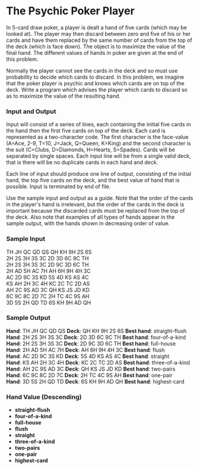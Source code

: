 # The Psychic Poker Player

In 5-card draw poker, a player is dealt a hand of five cards (which may be looked at). The player may then discard between zero and five of his or her cards and have them replaced by the same number of cards from the top of the deck (which is face down). The object is to maximize the value of the final hand. The different values of hands in poker are given at the end of this problem.  

Normally the player cannot see the cards in the deck and so must use probability to decide which cards to discard. In this problem, we imagine that the poker player is psychic and knows which cards are on top of the deck. Write a program which advises the player which cards to discard so as to maximize the value of the resulting hand.  

### Input and Output
Input will consist of a series of lines, each containing the initial five cards in the hand then the first five cards on top of the deck. Each card is represented as a two-character code. The first character is the face-value (A=Ace, 2-9, T=10, J=Jack, Q=Queen, K=King) and the second character is the suit (C=Clubs, D=Diamonds, H=Hearts, S=Spades). Cards will be separated by single spaces. Each input line will be from a single valid deck, that is there will be no duplicate cards in each hand and deck.    

Each line of input should produce one line of output, consisting of the initial hand, the top five cards on the deck, and the best value of hand that is possible. Input is terminated by end of file.   

Use the sample input and output as a guide. Note that the order of the cards in the player's hand is irrelevant, but the order of the cards in the deck is important because the discarded cards must be replaced from the top of the deck. Also note that examples of all types of hands appear in the sample output, with the hands shown in decreasing order of value.
### Sample Input

TH JH QC QD QS QH KH 9H 2S 6S  
2H 2S 3H 3S 3C 2D 3D 6C 9C TH  
2H 2S 3H 3S 3C 2D 9C 3D 6C TH  
2H AD 5H AC 7H AH 6H 9H 4H 3C  
AC 2D 9C 3S KD 5S 4D KS AS 4C  
KS AH 2H 3C 4H KC 2C TC 2D AS  
AH 2C 9S AD 3C QH KS JS JD KD  
6C 9C 8C 2D 7C 2H TC 4C 9S AH  
3D 5S 2H QD TD 6S KH 9H AD QH  

### Sample Output

**Hand**: TH JH QC QD QS **Deck**: QH KH 9H 2S 6S **Best hand**: straight-flush  
**Hand**: 2H 2S 3H 3S 3C **Deck**: 2D 3D 6C 9C TH **Best hand**: four-of-a-kind  
**Hand**: 2H 2S 3H 3S 3C **Deck**: 2D 9C 3D 6C TH **Best hand**: full-house  
**Hand**: 2H AD 5H AC 7H **Deck**: AH 6H 9H 4H 3C **Best hand**: flush  
**Hand**: AC 2D 9C 3S KD **Deck**: 5S 4D KS AS 4C **Best hand**: straight  
**Hand**: KS AH 2H 3C 4H **Deck**: KC 2C TC 2D AS **Best hand**: three-of-a-kind  
**Hand**: AH 2C 9S AD 3C **Deck**: QH KS JS JD KD **Best hand**: two-pairs  
**Hand**: 6C 9C 8C 2D 7C **Deck**: 2H TC 4C 9S AH **Best hand**: one-pair  
**Hand**: 3D 5S 2H QD TD **Deck**: 6S KH 9H AD QH **Best hand**: highest-card  

### Hand Value (Descending)
- **straight-flush**  
- **four-of-a-kind**  
- **full-house**  
- **flush**  
- **straight**  
- **three-of-a-kind**  
- **two-pairs**  
- **one-pair**  
- **highest-card**  